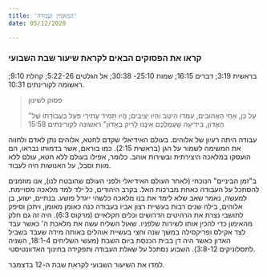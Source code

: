 ```yaml
---
title: 'המאמין ועבודה'
date: 05/12/2020

---
```


### קראו את הפסוקים הבאים לקראת שיעור שבת השבועי
בראשית 3:19; דברים 16:15; שמות 25:10- 30:38; אל הגלטים 5:22-26; קהלת 9:10; ראשומה לקורינתים 10:31.

> <p>פסוק לשינון</p>
> "עַל כֵּן, אַחַי הָאֲהוּבִים, עִמְדוּ הֵיטֵב וִהְיוּ יַצִּיבִים; הֱיוּ תָּמִיד עֲתִירֵי פֹּעַל בַּעֲבוֹדָתוֹ שֶׁל הָאָדוֹן, בִּידִיעָה שֶׁעֲמַלְכֶם אֵינֶנּוּ לָרִיק בָּאָדוֹן" ראשונה לקורינתים 15:58

עבודה היתה רעיון של אלוהים. בעולם האידיאלי שקדם לחטא, אלוהים נתן לאדם ולחווה את המשימה לשמור על הגן (בראשית 2:15). כמו בוראם, אשר בדמותו נבראו, הם הועסקו במלאכה היצירתית ובשירות אוהב. כלומר, אפילו בעולם ללא חטא, עולם ללא מוות וסבל, על האנושות היה לעבוד.

ב"זמן הביניים" הנוכחי (לאחר העולם האידיאלי ולפני העולם שהובטח לנו), אנו מוזמנים להסתכל על העבודה כאחת מברכות האל. בקרב היהודים, כל ילד למד מלאכה מסויימת. למעשה, נאמר שאב שלא לימד את בנו מלאכה כלשהי ייגדל פושע. בנתיים, ישוע, בן אלוהים, בילה שנים רבות בעשיית רצון אביו בעבודה כנה כאומן מאומן, ויתכן וסיפק לתושבי נצרת את הרהיטים הדרושים וכלים חקלאיים (מרקוס 6:3). היה זה גם חלק מהאימון כדי להכין אותו לשירות שלפניו. שאול השליח עשה את מלאכת ה' כאשר עבד לצד אקילס ופריקסילה במשך שנה וחצי בעשיית אוהלים באותה מידה שעבד בשביל האדון כאשר היה דן בבית הכנסת ביום השבת (מעשי השליחים 18:1-4, השניה לתסלוניקים 3:8-12). השבוע נסתכל על שאלת העבודה ותפקידה בחינוך האדוונטיסטי.

למדו את השיעור השבועי לקראת שבת ה-12 בדצמבר.
